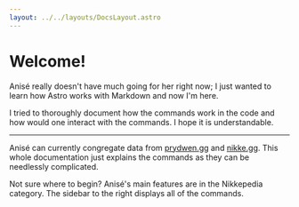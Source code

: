```yaml
---
layout: ../../layouts/DocsLayout.astro
---
```


# Welcome!

Anisé really doesn't have much going for her right now; I just wanted to learn how Astro works with Markdown and now I'm here.

I tried to thoroughly document how the commands work in the code and how would one interact with the commands. I hope it is understandable.

---

Anisé can currently congregate data from [prydwen.gg](https://prydwen.gg) and [nikke.gg](https://nikke.gg). This whole documentation just explains the commands as they can be needlessly complicated.

Not sure where to begin? Anisé's main features are in the Nikkepedia category. The sidebar to the right displays all of the commands.
